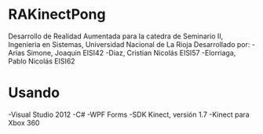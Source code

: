 RAKinectPong
============

Desarrollo de Realidad Aumentada para la catedra de Seminario II, Ingenieria en Sistemas, Universidad Nacional de La Rioja
Desarrollado por:
-Arias Simone, Joaquin    EISI42
-Diaz, Cristian Nicolás   EISI57
-Elorriaga, Pablo Nicolás EISI62

Usando
===========
-Visual Studio 2012
-C#
-WPF Forms
-SDK Kinect, versión 1.7
-Kinect para Xbox 360
